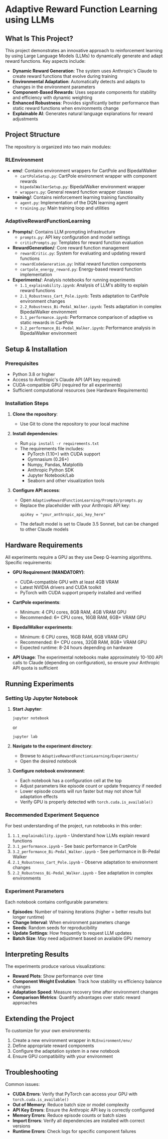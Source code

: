 # Adaptive Reward Function Learning using LLMs

## What Is This Project?

This project demonstrates an innovative approach to reinforcement learning by using Large Language Models (LLMs) to dynamically generate and adapt reward functions. Key aspects include:

- **Dynamic Reward Generation**: The system uses Anthropic's Claude to create reward functions that evolve during training
- **Environmental Adaptation**: Automatically detects and adapts to changes in the environment parameters
- **Component-Based Rewards**: Uses separate components for stability and efficiency with dynamic weighting
- **Enhanced Robustness**: Provides significantly better performance than static reward functions when environments change
- **Explainable AI**: Generates natural language explanations for reward adjustments

## Project Structure

The repository is organized into two main modules:

### RLEnvironment
- **env/**: Contains environment wrappers for CartPole and BipedalWalker
  - `cartPoleSetup.py`: CartPole environment wrapper with component rewards
  - `bipedalWalkerSetup.py`: BipedalWalker environment wrapper
  - `wrappers.py`: General reward function wrapper classes
- **training/**: Contains reinforcement learning training functionality
  - `agent.py`: Implementation of the DQN learning agent
  - `training.py`: Main training loop and utilities

### AdaptiveRewardFunctionLearning
- **Prompts/**: Contains LLM prompting infrastructure
  - `prompts.py`: API key configuration and model settings
  - `criticPrompts.py`: Templates for reward function evaluation
- **RewardGeneration/**: Core reward function management
  - `rewardCritic.py`: System for evaluating and updating reward functions
  - `rewardCodeGeneration.py`: Initial reward function components
  - `cartpole_energy_reward.py`: Energy-based reward function implementation
- **Experiments/**: Analysis notebooks for running experiments
  - `1.1_explainability.ipynb`: Analysis of LLM's ability to explain reward functions
  - `2.1_Robustness_Cart_Pole.ipynb`: Tests adaptation to CartPole environment changes
  - `2.2_Robustness_Bi-Pedal_Walker.ipynb`: Tests adaptation in complex BipedalWalker environment
  - `3.1_performance.ipynb`: Performance comparison of adaptive vs static rewards in CartPole
  - `3.2_performance_Bi-Pedal_Walker.ipynb`: Performance analysis in BipedalWalker environment

## Setup & Installation

### Prerequisites
- Python 3.8 or higher
- Access to Anthropic's Claude API (API key required)
- CUDA-compatible GPU (required for all experiments)
- Sufficient computational resources (see Hardware Requirements)

### Installation Steps
1. **Clone the repository**:
   - Use Git to clone the repository to your local machine

2. **Install dependencies**:
   - Run `pip install -r requirements.txt`
   - The requirements file includes:
     - PyTorch (1.10+) with CUDA support
     - Gymnasium (0.26+)
     - Numpy, Pandas, Matplotlib
     - Anthropic Python SDK
     - Jupyter Notebook/Lab
     - Seaborn and other visualization tools

3. **Configure API access**:
   - Open `AdaptiveRewardFunctionLearning/Prompts/prompts.py`
   - Replace the placeholder with your Anthropic API key:
     ```
     apiKey = "your_anthropic_api_key_here"
     ```
   - The default model is set to Claude 3.5 Sonnet, but can be changed to other Claude models

## Hardware Requirements

All experiments require a GPU as they use Deep Q-learning algorithms. Specific requirements:

- **GPU Requirement (MANDATORY)**:
  - CUDA-compatible GPU with at least 4GB VRAM
  - Latest NVIDIA drivers and CUDA toolkit
  - PyTorch with CUDA support properly installed and verified

- **CartPole experiments**:
  - Minimum: 4 CPU cores, 8GB RAM, 4GB VRAM GPU
  - Recommended: 6+ CPU cores, 16GB RAM, 6GB+ VRAM GPU

- **BipedalWalker experiments**:
  - Minimum: 6 CPU cores, 16GB RAM, 6GB VRAM GPU
  - Recommended: 8+ CPU cores, 32GB RAM, 8GB+ VRAM GPU
  - Expected runtime: 8-24 hours depending on hardware

- **API Usage**: The experimental notebooks make approximately 10-100 API calls to Claude (depending on configuration), so ensure your Anthropic API quota is sufficient

## Running Experiments

### Setting Up Jupyter Notebook

1. **Start Jupyter**:
   ```
   jupyter notebook
   ```
   or
   ```
   jupyter lab
   ```

2. **Navigate to the experiment directory**:
   - Browse to `AdaptiveRewardFunctionLearning/Experiments/`
   - Open the desired notebook

3. **Configure notebook environment**:
   - Each notebook has a configuration cell at the top
   - Adjust parameters like episode count or update frequency if needed
   - Lower episode counts will run faster but may not show full adaptation effects
   - Verify GPU is properly detected with `torch.cuda.is_available()`

### Recommended Experiment Sequence

For best understanding of the project, run notebooks in this order:

1. `1.1_explainability.ipynb` - Understand how LLMs explain reward functions
2. `3.1_performance.ipynb` - See basic performance in CartPole
3. `3.2_performance_Bi-Pedal_Walker.ipynb` - See performance in Bi-Pedal Walker
4. `2.1_Robustness_Cart_Pole.ipynb` - Observe adaptation to environment changes
5. `2.2_Robustness_Bi-Pedal_Walker.ipynb` - See adaptation in complex environments

### Experiment Parameters

Each notebook contains configurable parameters:
- **Episodes**: Number of training iterations (higher = better results but longer runtime)
- **Change Interval**: When environment parameters change
- **Seeds**: Random seeds for reproducibility
- **Update Settings**: How frequently to request LLM updates
- **Batch Size**: May need adjustment based on available GPU memory

## Interpreting Results

The experiments produce various visualizations:

- **Reward Plots**: Show performance over time
- **Component Weight Evolution**: Track how stability vs efficiency balance changes
- **Adaptation Speed**: Measure recovery time after environment changes
- **Comparison Metrics**: Quantify advantages over static reward approaches

## Extending the Project

To customize for your own environments:
1. Create a new environment wrapper in `RLEnvironment/env/`
2. Define appropriate reward components
3. Configure the adaptation system in a new notebook
4. Ensure GPU compatibility with your environment

## Troubleshooting

Common issues:
- **CUDA Errors**: Verify that PyTorch can access your GPU with `torch.cuda.is_available()`
- **Out of Memory**: Reduce batch size or model complexity
- **API Key Errors**: Ensure the Anthropic API key is correctly configured
- **Memory Errors**: Reduce episode counts or batch sizes
- **Import Errors**: Verify all dependencies are installed with correct versions
- **Runtime Errors**: Check logs for specific component failures
